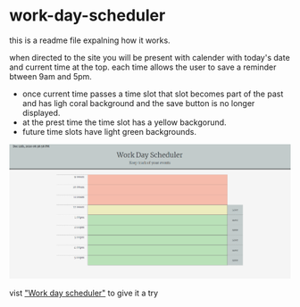 # work-day-scheduler

this is a readme file expalning how it works.

when directed to the site you will be present with calender with today's date and current time at the top.
each time allows the user to save a reminder btween 9am and 5pm.
* once current time passes a time slot that slot becomes part of the past and has ligh coral background and the save button is no longer displayed.
* at the prest time the time slot has a yellow backgorund.
* future time slots have light green backgrounds.

![](assets/images/calender.png)

vist ["Work day scheduler"](https://laithalwani.github.io/work-day-scheduler) to give it a try